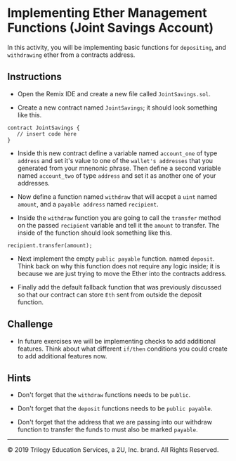 # Implementing Ether Management Functions (Joint Savings Account)

In this activity, you will be implementing basic functions for `depositing`, and `withdrawing` ether from a contracts address.

## Instructions

* Open the Remix IDE and create a new file called `JointSavings.sol`.

* Create a new contract named `JointSavings`; it should look something like this.

```solidity
contract JointSavings {
   // insert code here
}
```

* Inside this new contract define a variable named `account_one` of type `address` and set it's value to one of the `wallet's addresses` that you generated from your mnenonic phrase.  Then define a second variable named `account_two` of type `address` and set it as another one of your addresses.

* Now define a function named `withdraw` that will accpet a `uint` named `amount`, and a `payable address` named `recipient`.

* Inside the `withdraw` function you are going to call the `transfer` method on the passed `recipient` variable and tell it the `amount` to transfer. The inside of the function should look something like this.

```solidity
recipient.transfer(amount);
```

* Next implement the empty `public payable` function. named `deposit`. Think back on why this function does not require any logic inside; it is because we are just trying to move the Ether into the contracts address.

* Finally add the default fallback function that was previously discussed so that our contract can store `Eth` sent from outside the deposit function.

## Challenge

* In future exercises we will be implementing checks to add additional features. Think about what different `if/then` conditions you could create to add additional features now.

## Hints

* Don't forget that the `withdraw` functions needs to be `public`.

* Don't forget that the `deposit` functions needs to be `public payable`.

* Don't forget that the address that we are passing into our withdraw function to transfer the funds to must also be marked `payable`.

---

© 2019 Trilogy Education Services, a 2U, Inc. brand. All Rights Reserved.
